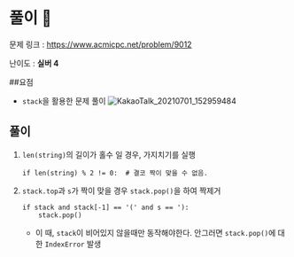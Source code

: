# 풀이 :notebook:

   문제 링크 : https://www.acmicpc.net/problem/9012
   
   난이도 : __실버 4__
   
##요점
- `stack`을 활용한 문제 풀이
    ![KakaoTalk_20210701_152959484](https://user-images.githubusercontent.com/84619866/124076586-6bd9bc00-da81-11eb-91d9-c30a7f1ecf64.jpg)



## 풀이
1. `len(string)`의 길이가 홀수 일 경우, 가지치기를 실행
    ```
    if len(string) % 2 != 0:  # 결코 짝이 맞을 수 없음.
      ```

2. `stack.top`과 `s`가 짝이 맞을 경우 `stack.pop()`을 하여 짝제거
    ```
    if stack and stack[-1] == '(' and s == '):
        stack.pop()
    ```
    - 이 때, `stack`이 비어있지 않을때만 동작해야한다. 안그러면 `stack.pop()`에 대한 `IndexError` 발생